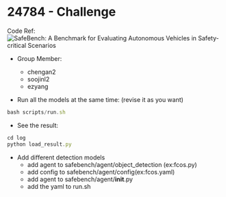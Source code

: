 <!--
 * @Author: 
 * @Email: 
 * @Date: 2023-01-25 19:36:50
 * @LastEditTime: 2023-03-04 16:55:58
 * @Description: 
-->

# 24784 - Challenge
Code Ref: ![SafeBench: A Benchmark for Evaluating Autonomous Vehicles in Safety-critical Scenarios](https://github.com/trust-ai/SafeBench/tree/main)

* Group Member:
    * chengan2
    * soojinl2
    * ezyang

* Run all the models at the same time: (revise it as you want)
```javascript
bash scripts/run.sh
```

* See the result:
```javascript
cd log
python load_result.py
```

* Add different detection models
    * add agent to safebench/agent/object_detection (ex:fcos.py)
    * add config to safebench/agent/config(ex:fcos.yaml)
    * add agent to safebench/agent/__init__.py
    * add the yaml to run.sh